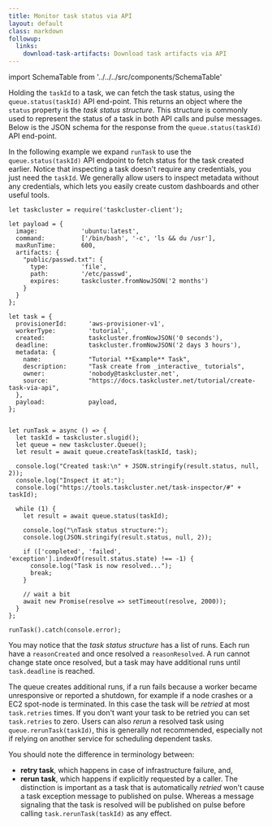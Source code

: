 ```yaml
---
title: Monitor task status via API
layout: default
class: markdown
followup:
  links:
    download-task-artifacts: Download task artifacts via API
---
```

import SchemaTable from '../../../src/components/SchemaTable'

Holding the `taskId` to a task, we can fetch the task status, using the
`queue.status(taskId)` API end-point. This returns an object where the `status`
property is the _task status structure_. This structure is commonly used to
represent the status of a task in both API calls and pulse messages.
Below is the JSON schema for the response from the `queue.status(taskId)`
API end-point.

<SchemaTable schema="taskcluster:/schemas/queue/v1/task-status-response.json" />

In the following example we expand `runTask` to use the `queue.status(taskId)`
API endpoint to fetch status for the task created earlier. Notice that
inspecting a task doesn't require any credentials, you just need the `taskId`.
We generally allow users to inspect metadata without any credentials, which
lets you easily create custom dashboards and other useful tools.

```
let taskcluster = require('taskcluster-client');

let payload = {
  image:            'ubuntu:latest',
  command:          ['/bin/bash', '-c', 'ls && du /usr'],
  maxRunTime:       600,
  artifacts: {
    "public/passwd.txt": {
      type:         'file',
      path:         '/etc/passwd',
      expires:      taskcluster.fromNowJSON('2 months')
    }
  }
};

let task = {
  provisionerId:      'aws-provisioner-v1',
  workerType:         'tutorial',
  created:            taskcluster.fromNowJSON('0 seconds'),
  deadline:           taskcluster.fromNowJSON('2 days 3 hours'),
  metadata: {
    name:             "Tutorial **Example** Task",
    description:      "Task create from _interactive_ tutorials",
    owner:            'nobody@taskcluster.net',
    source:           "https://docs.taskcluster.net/tutorial/create-task-via-api",
  },
  payload:            payload,
};


let runTask = async () => {
  let taskId = taskcluster.slugid();
  let queue = new taskcluster.Queue();
  let result = await queue.createTask(taskId, task);

  console.log("Created task:\n" + JSON.stringify(result.status, null, 2));
  console.log("Inspect it at:");
  console.log("https://tools.taskcluster.net/task-inspector/#" + taskId);

  while (1) {
    let result = await queue.status(taskId);

    console.log("\nTask status structure:");
    console.log(JSON.stringify(result.status, null, 2));

    if (['completed', 'failed', 'exception'].indexOf(result.status.state) !== -1) {
      console.log("Task is now resolved...");
      break;
    }

    // wait a bit
    await new Promise(resolve => setTimeout(resolve, 2000));
  }
};

runTask().catch(console.error);
```

You may notice that the _task status structure_ has a list of runs. Each run
have a `reasonCreated` and once resolved a `reasonResolved`. A run cannot
change state once resolved, but a task may have additional runs until
`task.deadline` is reached.

The queue creates additional runs, if a run fails because a worker became
unresponsive or reported a shutdown, for example if a node crashes or a
EC2 spot-node is terminated. In this case the task will be _retried_ at most
`task.retries` times. If you don't want your task to be retried you can set
`task.retries` to zero. Users can also _rerun_ a resolved task using
`queue.rerunTask(taskId)`, this is generally not recommended, especially not if
relying on another service for scheduling dependent tasks.

You should note the difference in terminology between:
 * **retry task**, which happens in case of infrastructure failure, and,
 * **rerun task**, which happens if explicitly requested by a caller.
The distinction is important as a task that is automatically _retried_ won't
cause a task exception message to published on pulse. Whereas a message
signaling that the task is resolved will be published on pulse before
calling `task.rerunTask(taskId)` as any effect.
